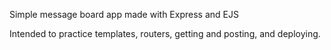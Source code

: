 Simple message board app made with Express and EJS

Intended to practice templates, routers, getting and posting, and deploying.

